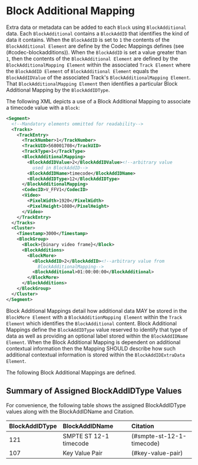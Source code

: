 # Block Additional Mapping

Extra data or metadata can be added to each `Block` using `BlockAdditional` data. Each `BlockAdditional` contains a `BlockAddID` that identifies the kind of data it contains.
When the `BlockAddID` is set to `1` the contents of the `BlockAdditional Element` are define by the Codec Mappings defines (see (#codec-blockadditions)).
When the `BlockAddID` is set a value greater than `1`, then the contents of the `BlockAdditional Element` are defined by the `BlockAdditionalMapping Element` within the associated `Track Element` where the `BlockAddID Element` of `BlockAdditional Element` equals the `BlockAddIDValue` of the associated Track's `BlockAdditionalMapping Element`. That `BlockAdditionalMapping Element` then identifies a particular Block Additional Mapping by the `BlockAddIDType`.

The following XML depicts a use of a Block Additional Mapping to associate a timecode value with a `Block`:

```xml
<Segment>
  <!--Mandatory elements ommitted for readability-->
  <Tracks>
    <TrackEntry>
      <TrackNumber>1</TrackNumber>
      <TrackUID>568001708</TrackUID>
      <TrackType>1</TrackType>
      <BlockAdditionalMapping>
        <BlockAddIDValue>2</BlockAddIDValue><!--arbitrary value
          used in BlockAddID-->
        <BlockAddIDName>timecode</BlockAddIDName>
        <BlockAddIDType>12</BlockAddIDType>
      </BlockAdditionalMapping>
      <CodecID>V_FFV1</CodecID>
      <Video>
        <PixelWidth>1920</PixelWidth>
        <PixelHeight>1080</PixelHeight>
      </Video>
    </TrackEntry>
  </Tracks>
  <Cluster>
    <Timestamp>3000</Timestamp>
    <BlockGroup>
      <Block>{binary video frame}</Block>
      <BlockAdditions>
        <BlockMore>
          <BlockAddID>2</BlockAddID><!--arbitrary value from
            BlockAdditionalMapping-->
          <BlockAdditional>01:00:00:00</BlockAdditional>
        </BlockMore>
      </BlockAdditions>
    </BlockGroup>
  </Cluster>
</Segment>
```

Block Additional Mappings detail how additional data MAY be stored in the `BlockMore Element` with a `BlockAdditionMapping Element` within the `Track Element` which identifies the `BlockAdditional` content.
Block Additional Mappings define the `BlockAddIDType` value reserved to identify that type of data as well as providing an optional label stored within the `BlockAddIDName Element`.
When the Block Additional Mapping is dependent on additional contextual information then the Mapping SHOULD describe how such additional contextual information is stored within the `BlockAddIDExtraData Element`.

The following Block Additional Mappings are defined.

## Summary of Assigned BlockAddIDType Values

For convenience, the following table shows the assigned BlockAddIDType values along with the BlockAddIDName and Citation.

| BlockAddIDType | BlockAddIDName                                               | Citation                             |
|:---------------|:-------------------------------------------------------------|:-------------------------------------|
| 121            | SMPTE ST 12-1 timecode                                       | (#smpte-st-12-1-timecode)            |
| 107            | Key Value Pair                                               | (#key-value-pair)                    |
